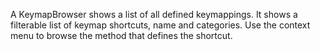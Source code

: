 A KeymapBrowser  shows a list of all defined keymappings.It shows a filterable list of keymap shortcuts,  name and categories.Use the context menu to browse the method that defines the shortcut.